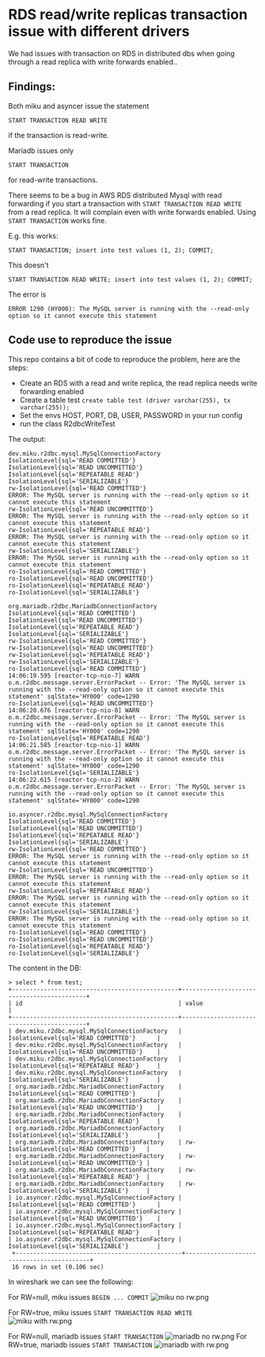 # RDS read/write replicas transaction issue with different drivers

We had issues with transaction on RDS in distributed dbs when going through a read replica with write forwards enabled..

## Findings:
Both miku and asyncer issue the statement 
```
START TRANSACTION READ WRITE
````
if the transaction is read-write.

Mariadb issues only
```
START TRANSACTION
```
for read-write transactions.

There seems to be a bug in AWS RDS distributed Mysql with read forwarding if you start a transaction
with `START TRANSACTION READ WRITE` from a read replica. It will complain even with write forwards enabled. 
Using `START TRANSACTION` works fine.

E.g. this works:
```
START TRANSACTION; insert into test values (1, 2); COMMIT;
``` 
This doesn't
```
START TRANSACTION READ WRITE; insert into test values (1, 2); COMMIT;
```

The error is
```
ERROR 1290 (HY000): The MySQL server is running with the --read-only option so it cannot execute this statement
```

## Code use to reproduce the issue
This repo contains a bit of code to reproduce the problem, here are the steps:
- Create an RDS with a read and write replica, the read replica needs write forwarding enabled
- Create a table test `create table test (driver varchar(255), tx varchar(255));`
- Set the envs HOST, PORT, DB, USER, PASSWORD in your run config 
- run the class R2dbcWriteTest

The output:
```
dev.miku.r2dbc.mysql.MySqlConnectionFactory
IsolationLevel{sql='READ COMMITTED'}
IsolationLevel{sql='READ UNCOMMITTED'}
IsolationLevel{sql='REPEATABLE READ'}
IsolationLevel{sql='SERIALIZABLE'}
rw-IsolationLevel{sql='READ COMMITTED'}
ERROR: The MySQL server is running with the --read-only option so it cannot execute this statement
rw-IsolationLevel{sql='READ UNCOMMITTED'}
ERROR: The MySQL server is running with the --read-only option so it cannot execute this statement
rw-IsolationLevel{sql='REPEATABLE READ'}
ERROR: The MySQL server is running with the --read-only option so it cannot execute this statement
rw-IsolationLevel{sql='SERIALIZABLE'}
ERROR: The MySQL server is running with the --read-only option so it cannot execute this statement
ro-IsolationLevel{sql='READ COMMITTED'}
ro-IsolationLevel{sql='READ UNCOMMITTED'}
ro-IsolationLevel{sql='REPEATABLE READ'}
ro-IsolationLevel{sql='SERIALIZABLE'}

org.mariadb.r2dbc.MariadbConnectionFactory
IsolationLevel{sql='READ COMMITTED'}
IsolationLevel{sql='READ UNCOMMITTED'}
IsolationLevel{sql='REPEATABLE READ'}
IsolationLevel{sql='SERIALIZABLE'}
rw-IsolationLevel{sql='READ COMMITTED'}
rw-IsolationLevel{sql='READ UNCOMMITTED'}
rw-IsolationLevel{sql='REPEATABLE READ'}
rw-IsolationLevel{sql='SERIALIZABLE'}
ro-IsolationLevel{sql='READ COMMITTED'}
14:06:19.595 [reactor-tcp-nio-7] WARN  o.m.r2dbc.message.server.ErrorPacket -- Error: 'The MySQL server is running with the --read-only option so it cannot execute this statement' sqlState='HY000' code=1290
ro-IsolationLevel{sql='READ UNCOMMITTED'}
14:06:20.676 [reactor-tcp-nio-8] WARN  o.m.r2dbc.message.server.ErrorPacket -- Error: 'The MySQL server is running with the --read-only option so it cannot execute this statement' sqlState='HY000' code=1290
ro-IsolationLevel{sql='REPEATABLE READ'}
14:06:21.585 [reactor-tcp-nio-1] WARN  o.m.r2dbc.message.server.ErrorPacket -- Error: 'The MySQL server is running with the --read-only option so it cannot execute this statement' sqlState='HY000' code=1290
ro-IsolationLevel{sql='SERIALIZABLE'}
14:06:22.615 [reactor-tcp-nio-2] WARN  o.m.r2dbc.message.server.ErrorPacket -- Error: 'The MySQL server is running with the --read-only option so it cannot execute this statement' sqlState='HY000' code=1290

io.asyncer.r2dbc.mysql.MySqlConnectionFactory
IsolationLevel{sql='READ COMMITTED'}
IsolationLevel{sql='READ UNCOMMITTED'}
IsolationLevel{sql='REPEATABLE READ'}
IsolationLevel{sql='SERIALIZABLE'}
rw-IsolationLevel{sql='READ COMMITTED'}
ERROR: The MySQL server is running with the --read-only option so it cannot execute this statement
rw-IsolationLevel{sql='READ UNCOMMITTED'}
ERROR: The MySQL server is running with the --read-only option so it cannot execute this statement
rw-IsolationLevel{sql='REPEATABLE READ'}
ERROR: The MySQL server is running with the --read-only option so it cannot execute this statement
rw-IsolationLevel{sql='SERIALIZABLE'}
ERROR: The MySQL server is running with the --read-only option so it cannot execute this statement
ro-IsolationLevel{sql='READ COMMITTED'}
ro-IsolationLevel{sql='READ UNCOMMITTED'}
ro-IsolationLevel{sql='REPEATABLE READ'}
ro-IsolationLevel{sql='SERIALIZABLE'}
```
  
The content in the DB:
```
> select * from test;
+-----------------------------------------------+-------------------------------------------+
| id                                            | value                                     |
+-----------------------------------------------+-------------------------------------------+
| dev.miku.r2dbc.mysql.MySqlConnectionFactory   | IsolationLevel{sql='READ COMMITTED'}      |
| dev.miku.r2dbc.mysql.MySqlConnectionFactory   | IsolationLevel{sql='READ UNCOMMITTED'}    |
| dev.miku.r2dbc.mysql.MySqlConnectionFactory   | IsolationLevel{sql='REPEATABLE READ'}     |
| dev.miku.r2dbc.mysql.MySqlConnectionFactory   | IsolationLevel{sql='SERIALIZABLE'}        |
| org.mariadb.r2dbc.MariadbConnectionFactory    | IsolationLevel{sql='READ COMMITTED'}      |
| org.mariadb.r2dbc.MariadbConnectionFactory    | IsolationLevel{sql='READ UNCOMMITTED'}    |
| org.mariadb.r2dbc.MariadbConnectionFactory    | IsolationLevel{sql='REPEATABLE READ'}     |
| org.mariadb.r2dbc.MariadbConnectionFactory    | IsolationLevel{sql='SERIALIZABLE'}        |
| org.mariadb.r2dbc.MariadbConnectionFactory    | rw-IsolationLevel{sql='READ COMMITTED'}   |
| org.mariadb.r2dbc.MariadbConnectionFactory    | rw-IsolationLevel{sql='READ UNCOMMITTED'} |
| org.mariadb.r2dbc.MariadbConnectionFactory    | rw-IsolationLevel{sql='REPEATABLE READ'}  |
| org.mariadb.r2dbc.MariadbConnectionFactory    | rw-IsolationLevel{sql='SERIALIZABLE'}     |
| io.asyncer.r2dbc.mysql.MySqlConnectionFactory | IsolationLevel{sql='READ COMMITTED'}      |
| io.asyncer.r2dbc.mysql.MySqlConnectionFactory | IsolationLevel{sql='READ UNCOMMITTED'}    |
| io.asyncer.r2dbc.mysql.MySqlConnectionFactory | IsolationLevel{sql='REPEATABLE READ'}     |
| io.asyncer.r2dbc.mysql.MySqlConnectionFactory | IsolationLevel{sql='SERIALIZABLE'}        |
 +-----------------------------------------------+-------------------------------------------+
 16 rows in set (0.106 sec)

```

In wireshark we can see the following:

For RW=null, miku issues `BEGIN ... COMMIT`
![miku no rw.png](images/miku%20no%20rw.png)

For RW=true, miku issues `START TRANSACTION READ WRITE`
![miku with rw.png](images/miku%20with%20rw.png)


For RW=null, mariadb issues `START TRANSACTION`
![mariadb no rw.png](images/mariadb%20no%20rw.png)
For RW=true, mariadb issues `START TRANSACTION`
![mariadb with rw.png](images/mariadb%20with%20rw.png)